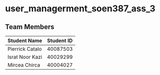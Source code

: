 # user_managerment_soen387_ass_3

## Team Members

Student Name | Student ID
------------ | ----------
Pierrick Catalo | 40087503
Israt Noor Kazi | 40029299
Mircea Chirca | 40004027
